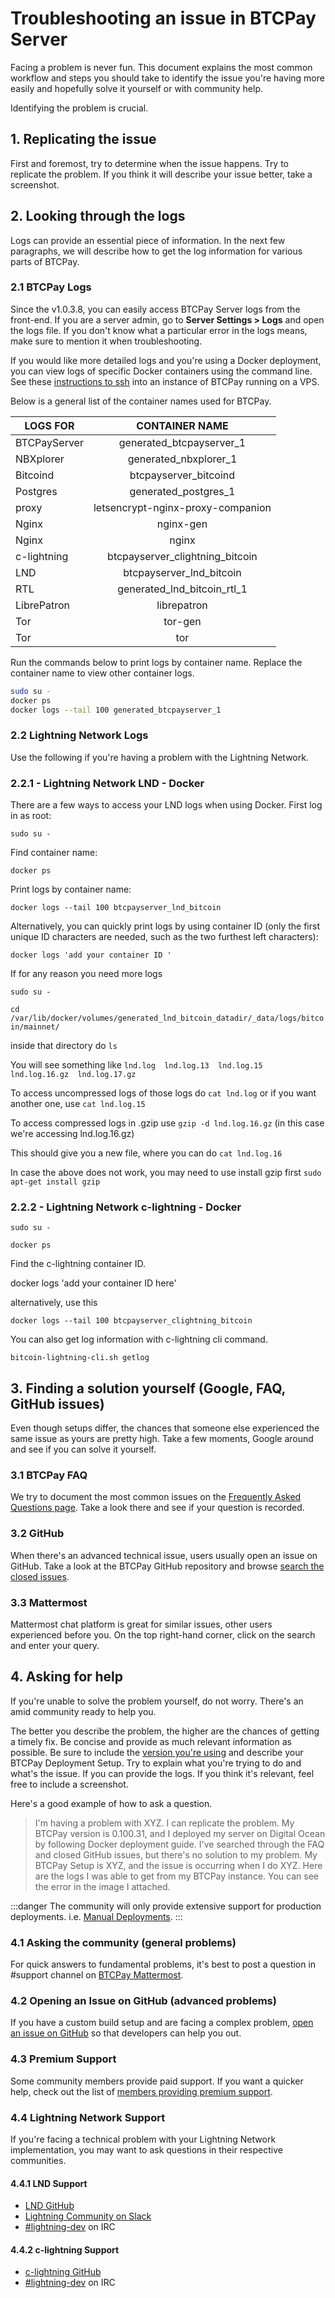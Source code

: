 # Troubleshooting an issue in BTCPay Server

Facing a problem is never fun. This document explains the most common workflow and steps you should take to identify the issue you're having more easily and hopefully solve it yourself or with community help.

Identifying the problem is crucial.

## 1. Replicating the issue

First and foremost, try to determine when the issue happens. Try to replicate the problem. If you think it will describe your issue better, take a screenshot.

## 2. Looking through the logs

Logs can provide an essential piece of information. In the next few paragraphs, we will describe how to get the log information for various parts of BTCPay.

### 2.1 BTCPay Logs

Since the v1.0.3.8, you can easily access BTCPay Server logs from the front-end. If you are a server admin, go to **Server Settings > Logs** and open the logs file. If you don't know what a particular error in the logs means, make sure to mention it when troubleshooting.

If you would like more detailed logs and you're using a Docker deployment, you can view logs of specific Docker containers using the command line. See these [instructions to ssh](./FAQ/FAQ-ServerSettings.md#how-to-ssh-into-my-btcpay-running-on-vps) into an instance of BTCPay running on a VPS.

Below is a general list of the container names used for BTCPay.


| LOGS FOR | CONTAINER NAME  |
|-------|:-------:|
| BTCPayServer | generated_btcpayserver_1 |
| NBXplorer | generated_nbxplorer_1 |
| Bitcoind | btcpayserver_bitcoind |
| Postgres | generated_postgres_1 |
| proxy | letsencrypt-nginx-proxy-companion |
| Nginx | nginx-gen |
| Nginx | nginx |
| c-lightning | btcpayserver_clightning_bitcoin |
| LND | btcpayserver_lnd_bitcoin |
| RTL | generated_lnd_bitcoin_rtl_1 |
| LibrePatron | librepatron |
| Tor | tor-gen |
| Tor | tor |

Run the commands below to print logs by container name. Replace the container name to view other container logs.

```bash
sudo su -
docker ps
docker logs --tail 100 generated_btcpayserver_1
```

### 2.2 Lightning Network Logs

Use the following if you're having a problem with the Lightning Network.

### 2.2.1 - Lightning Network LND - Docker

There are a few ways to access your LND logs when using Docker. First log in as root:

`sudo su -`

Find container name:

`docker ps`

Print logs by container name:

`docker logs --tail 100 btcpayserver_lnd_bitcoin`

Alternatively, you can quickly print logs by using container ID (only the first unique ID characters are needed, such as the two furthest left characters):

`docker logs 'add your container ID '`

If for any reason you need more logs

`sudo su -`

`cd /var/lib/docker/volumes/generated_lnd_bitcoin_datadir/_data/logs/bitcoin/mainnet/`

inside that directory do `ls`

You will see something like `lnd.log  lnd.log.13  lnd.log.15  lnd.log.16.gz  lnd.log.17.gz`

To access uncompressed logs of those logs do `cat lnd.log` or if you want another one, use `cat lnd.log.15`

To access compressed logs in .gzip  use `gzip -d lnd.log.16.gz` (in this case we're accessing lnd.log.16.gz)

This should give you a new file, where you can do `cat lnd.log.16`

In case the above does not work, you may need to use install gzip first `sudo apt-get install gzip`

### 2.2.2 - Lightning Network c-lightning - Docker

`sudo su -`

`docker ps`

Find the c-lightning container ID.

docker logs 'add your container ID here'

alternatively, use this

`docker logs --tail 100 btcpayserver_clightning_bitcoin`

You can also get log information with c-lightning cli command.

`bitcoin-lightning-cli.sh getlog`

## 3. Finding a solution yourself (Google, FAQ, GitHub issues)

Even though setups differ, the chances that someone else experienced the same issue as yours are pretty high. Take a few moments, Google around and see if you can solve it yourself.

### 3.1 BTCPay FAQ

We try to document the most common issues on the [Frequently Asked Questions page](./FAQ/README.md). Take a look there and see if your question is recorded.

### 3.2 GitHub

When there's an advanced technical issue, users usually open an issue on GitHub. Take a look at the BTCPay GitHub repository and browse [search the closed issues](https://github.com/btcpayserver/btcpayserver/issues?q=is%3Aissue+is%3Aclosed).

### 3.3 Mattermost

Mattermost chat platform is great for similar issues, other users experienced before you. On the top right-hand corner, click on the search and enter your query.

## 4. Asking for help

If you're unable to solve the problem yourself, do not worry. There's an amid community ready to help you.

The better you describe the problem, the higher are the chances of getting a timely fix. Be concise and provide as much relevant information as possible. Be sure to include the [version you're using](./FAQ/FAQ-ServerSettings.md#how-can-i-see-my-btcpay-version) and describe your BTCPay Deployment Setup. Try to explain what you're trying to do and what's the issue. If you can provide the logs. If you think it's relevant, feel free to include a screenshot.

Here's a good example of how to ask a question.

> I'm having a problem with XYZ. I can replicate the problem. My BTCPay version is 0.100.31, and I deployed my server on Digital Ocean by following Docker deployment guide. I've searched through the FAQ and closed GitHub issues, but there's no solution to my problem. My BTCPay Setup is XYZ, and the issue is occurring when I do XYZ. Here are the logs I was able to get from my BTCPay instance. You can see the error in the image I attached.

:::danger
The community will only provide extensive support for production deployments. i.e. [Manual Deployments](ManualDeployment.md).
:::

### 4.1 Asking the community (general problems)

For quick answers to fundamental problems, it's best to post a question in #support channel on [BTCPay Mattermost](https://chat.btcpayserver.org/btcpayserver/channels/support).

### 4.2 Opening an Issue on GitHub (advanced problems)

If you have a custom build setup and are facing a complex problem, [open an issue on GitHub](https://github.com/btcpayserver/btcpayserver/issues) so that developers can help you out.

### 4.3 Premium Support

Some community members provide paid support. If you want a quicker help, check out the list of [members providing premium support](./Support.md).

### 4.4 Lightning Network Support

If you're facing a technical problem with your Lightning Network implementation, you may want to ask questions in their respective communities.

#### 4.4.1 LND Support

* [LND GitHub](https://github.com/lightningnetwork/lnd/issues)
* [Lightning Community on Slack](https://lightningcommunity.slack.com)
* [#lightning-dev](https://webchat.freenode.net/?channels=lightning-dev&uio=d4) on IRC

#### 4.4.2 c-lightning Support

* [c-lightning GitHub](https://github.com/ElementsProject/lightning/issues)
* [#lightning-dev](https://webchat.freenode.net/?channels=lightning-dev&uio=d4) on IRC
